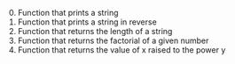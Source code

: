0. Function that prints a string
1. Function that prints a string in reverse
2. Function that returns the length of a string
3. Function that returns the factorial of a given number
4. Function that returns the value of x raised to the power y
